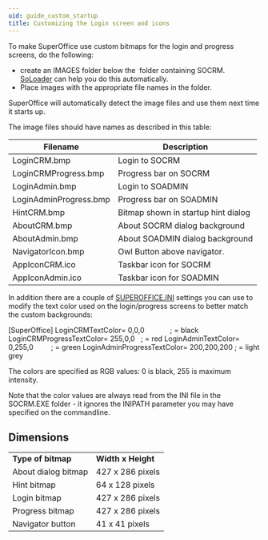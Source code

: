 ```yaml
---
uid: guide_custom_startup
title: Customizing the Login screen and icons
---
```


To make SuperOffice use custom bitmaps for the login and progress screens, do the following:

-   create an IMAGES folder below the  folder containing SOCRM.  [SoLoader](@refIniSoloader.md) can help you do this automatically.
-   Place images with the appropriate file names in the folder.



SuperOffice will automatically detect the image files and use them next time it starts up.



The image files should have names as described in this table:

| **Filename**           | **Description**                     |
|------------------------|-------------------------------------|
| LoginCRM.bmp           | Login to SOCRM                      |
| LoginCRMProgress.bmp   | Progress bar on SOCRM               |
| LoginAdmin.bmp         | Login to SOADMIN                    |
| LoginAdminProgress.bmp | Progress bar on SOADMIN             |
| HintCRM.bmp            | Bitmap shown in startup hint dialog |
| AboutCRM.bmp           | About SOCRM dialog background       |
| AboutAdmin.bmp         | About SOADMIN dialog background     |
| NavigatorIcon.bmp      | Owl Button above navigator.         |
| AppIconCRM.ico         | Taskbar icon for SOCRM              |
| AppIconAdmin.ico       | Taskbar icon for SOADMIN            |



In addition there are a couple of [SUPEROFFICE.INI](@refIniSuperOffice) settings you can use to modify the text color used on the login/progress screens to better match the custom backgrounds:



\[SuperOffice\]
LoginCRMTextColor= 0,0,0             ; = black
LoginCRMProgressTextColor= 255,0,0   ; = red
LoginAdminTextColor= 0,255,0         ; = green
LoginAdminProgressTextColor= 200,200,200 ; = light grey

The colors are specified as RGB values: 0 is black, 255 is maximum intensity.



Note that the color values are always read from the INI file in the SOCRM.EXE folder - it ignores the INIPATH parameter you may have specified on the commandline.



Dimensions
----------

|                     |                    |
|---------------------|--------------------|
| **Type of bitmap**  | **Width x Height** |
| About dialog bitmap | 427 x 286 pixels   |
| Hint bitmap         | 64 x 128 pixels    |
| Login bitmap        | 427 x 286 pixels   |
| Progress bitmap     | 427 x 286 pixels   |
| Navigator button    | 41 x 41 pixels     |